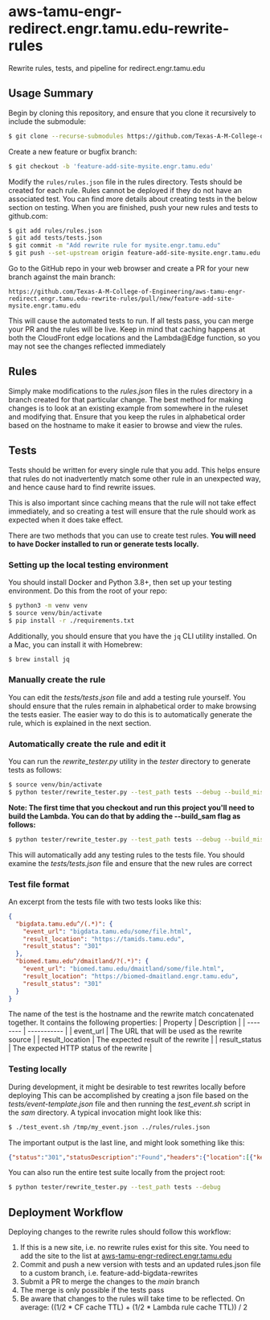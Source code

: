 # aws-tamu-engr-redirect.engr.tamu.edu-rewrite-rules
Rewrite rules, tests, and pipeline for redirect.engr.tamu.edu

## Usage Summary
Begin by cloning this repository, and ensure that you clone it recursively to 
include the submodule:

```bash
$ git clone --recurse-submodules https://github.com/Texas-A-M-College-of-Engineering/aws-tamu-engr-redirect.engr.tamu.edu-rewrite-rules
```

Create a new feature or bugfix branch: 

```bash
$ git checkout -b 'feature-add-site-mysite.engr.tamu.edu'
```

Modify the `rules/rules.json` file in the rules directory. Tests should be created 
for each rule. Rules cannot be deployed if they do not have an associated test.
You can find more details about creating tests in the below section on
testing. When you are finished, push your new rules and tests to github.com:

```bash
$ git add rules/rules.json
$ git add tests/tests.json
$ git commit -m "Add rewrite rule for mysite.engr.tamu.edu"
$ git push --set-upstream origin feature-add-site-mysite.engr.tamu.edu
```

Go to the GitHub repo in your web browser and create a PR for your new branch 
against the main branch:

```
https://github.com/Texas-A-M-College-of-Engineering/aws-tamu-engr-redirect.engr.tamu.edu-rewrite-rules/pull/new/feature-add-site-mysite.engr.tamu.edu
```

This will cause the automated tests to run. If all tests pass, you can merge your 
PR and the rules will be live. Keep in mind that caching happens at both the CloudFront
edge locations and the Lambda@Edge function, so you may not see the changes
reflected immediately

## Rules
Simply make modifications to the *rules.json* files in the rules directory in a 
branch created for that particular change. The best method for making changes is
to look at an existing example from somewhere in the ruleset and modifying that.
Ensure that you keep the rules in alphabetical order based on the hostname to
make it easier to browse and view the rules.

## Tests
Tests should be written for every single rule that you add. This helps ensure
that rules do not inadvertently match some other rule in an unexpected way, and
hence cause hard to find rewrite issues. 

This is also important since caching means that the rule will not take effect
immediately, and so creating a test will ensure that the rule should work as 
expected when it does take effect.

There are two methods that you can use to create test rules. **You will need to
have Docker installed to run or generate tests locally.**

### Setting up the local testing environment
You should install Docker and Python 3.8+, then set up your testing environment. 
Do this from the root of your repo:

```bash
$ python3 -m venv venv
$ source venv/bin/activate
$ pip install -r ./requirements.txt
```

Additionally, you should ensure that you have the `jq` CLI utility installed.
On a Mac, you can install it with Homebrew:

```bash
$ brew install jq
```

### Manually create the rule
You can edit the *tests/tests.json* file and add a testing rule yourself. You
should ensure that the rules remain in alphabetical order to make browsing the
tests easier. The easier way to do this is to automatically generate the rule,
which is explained in the next section.

### Automatically create the rule and edit it
You can run the *rewrite_tester.py* utility in the *tester* directory to generate 
tests as follows: 

```bash
$ source venv/bin/activate
$ python tester/rewrite_tester.py --test_path tests --debug --build_missing_tests
```

**Note: The first time that you checkout and run this project you'll need to
build the Lambda. You can do that by adding the --build_sam flag as follows:**

```bash
$ python tester/rewrite_tester.py --test_path tests --debug --build_missing_tests --build_sam
```


This will automatically add any testing rules to the tests file. You should
examine the *tests/tests.json* file and ensure that the new rules are correct

### Test file format
An excerpt from the tests file with two tests looks like this:

```json
{
  "bigdata.tamu.edu^/(.*)": {
    "event_url": "bigdata.tamu.edu/some/file.html",
    "result_location": "https://tamids.tamu.edu",
    "result_status": "301"
  },
  "biomed.tamu.edu^/dmaitland/?(.*)": {
    "event_url": "biomed.tamu.edu/dmaitland/some/file.html",
    "result_location": "https://biomed-dmaitland.engr.tamu.edu",
    "result_status": "301"
  }
}
```
The name of the test is the hostname and the rewrite match concatenated together.
It contains the following properties:
| Property | Description |
| -------- | ----------- |
| event_url | The URL that will be used as the rewrite source |
| result_location | The expected result of the rewrite |
| result_status | The expected HTTP status of the rewrite |

### Testing locally

During development, it might be desirable to test rewrites locally before 
deploying This can be accomplished by creating a json file based on the 
*tests/event-template.json* file and then running the *test_event.sh* script 
in the *sam* directory. A typical invocation might look like this:

```bash
$ ./test_event.sh /tmp/my_event.json ../rules/rules.json
```

The important output is the last line, and might look something like this:

```json
{"status":"301","statusDescription":"Found","headers":{"location":[{"key":"Location","value":"https://tamids.tamu.edu"}]}}
```

You can also run the entire test suite locally from the project root:

```bash
$ python tester/rewrite_tester.py --test_path tests --debug
```

## Deployment Workflow

Deploying changes to the rewrite rules should follow this workflow:
1. If this is a new site, i.e. no rewrite rules exist for this site. You need to
   add the site to the list at [aws-tamu-engr-redirect.engr.tamu.edu](https://github.com/Texas-A-M-College-of-Engineering/aws-tamu-engr-redirect.engr.tamu.edu.git)
2. Commit and push a new version with tests and an updated rules.json file to a 
   custom branch, i.e. feature-add-bigdata-rewrites
3. Submit a PR to merge the changes to the *main* branch
4. The merge is only possible if the tests pass
5. Be aware that changes to the rules will take time to be reflected. On 
   average: ((1/2 * CF cache TTL) + (1/2 * Lambda rule cache TTL)) / 2
